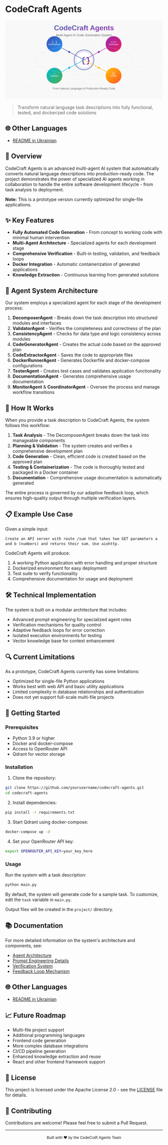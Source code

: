 # CodeCraft Agents

![CodeCraft Agents Banner](assets/logo.svg)


> Transform natural language task descriptions into fully functional, tested, and dockerized code solutions

## 🌐 Other Languages

- [README in Ukrainian](readme.uk.md)

## 🚀 Overview

CodeCraft Agents is an advanced multi-agent AI system that automatically converts natural language descriptions into production-ready code. The project demonstrates the power of specialized AI agents working in collaboration to handle the entire software development lifecycle - from task analysis to deployment.

**Note:** This is a prototype version currently optimized for single-file applications.

## ✨ Key Features

- **Fully Automated Code Generation** - From concept to working code with minimal human intervention
- **Multi-Agent Architecture** - Specialized agents for each development stage
- **Comprehensive Verification** - Built-in testing, validation, and feedback loops
- **Docker Integration** - Automatic containerization of generated applications
- **Knowledge Extraction** - Continuous learning from generated solutions

## 🤖 Agent System Architecture

Our system employs a specialized agent for each stage of the development process:

1. **DecomposerAgent** - Breaks down the task description into structured modules and interfaces
2. **ValidatorAgent** - Verifies the completeness and correctness of the plan
3. **ConsistencyAgent** - Checks for data type and logic consistency across modules
4. **CodeGeneratorAgent** - Creates the actual code based on the approved plan
5. **CodeExtractorAgent** - Saves the code to appropriate files
6. **DockerRunnerAgent** - Generates Dockerfile and docker-compose configurations
7. **TesterAgent** - Creates test cases and validates application functionality
8. **DocumentationAgent** - Generates comprehensive usage documentation
9. **MonitorAgent** & **CoordinatorAgent** - Oversee the process and manage workflow transitions

## 🔄 How It Works

When you provide a task description to CodeCraft Agents, the system follows this workflow:

1. **Task Analysis** - The DecomposerAgent breaks down the task into manageable components
2. **Planning & Validation** - The system creates and verifies a comprehensive development plan
3. **Code Generation** - Clean, efficient code is created based on the approved plan
4. **Testing & Containerization** - The code is thoroughly tested and packaged in a Docker container
5. **Documentation** - Comprehensive usage documentation is automatically generated

The entire process is governed by our adaptive feedback loop, which ensures high-quality output through multiple verification layers.

## 📋 Example Use Case

Given a simple input:

```
Create an API server with route /sum that takes two GET parameters a and b (numbers) and returns their sum. Use aiohttp.
```

CodeCraft Agents will produce:

1. A working Python application with error handling and proper structure
2. Dockerized environment for easy deployment
3. Test suite to verify functionality
4. Comprehensive documentation for usage and deployment

## 🛠️ Technical Implementation

The system is built on a modular architecture that includes:

- Advanced prompt engineering for specialized agent roles
- Verification mechanisms for quality control
- Adaptive feedback loops for error correction
- Isolated execution environments for testing
- Vector knowledge base for context enhancement

## 🔍 Current Limitations

As a prototype, CodeCraft Agents currently has some limitations:

- Optimized for single-file Python applications
- Works best with web API and basic utility applications
- Limited complexity in database relationships and authentication
- Does not yet support full-scale multi-file projects

## 🚀 Getting Started

### Prerequisites

- Python 3.9 or higher
- Docker and docker-compose
- Access to OpenRouter API
- Qdrant for vector storage

### Installation

1. Clone the repository:
```bash
git clone https://github.com/yourusername/codecraft-agents.git
cd codecraft-agents
```

2. Install dependencies:
```bash
pip install -r requirements.txt
```

3. Start Qdrant using docker-compose:
```bash
docker-compose up -d
```

4. Set your OpenRouter API key:
```bash
export OPENROUTER_API_KEY=your_key_here
```

### Usage

Run the system with a task description:

```bash
python main.py
```

By default, the system will generate code for a sample task. To customize, edit the `task` variable in `main.py`.

Output files will be created in the `project/` directory.

## 📚 Documentation

For more detailed information on the system's architecture and components, see:

- [Agent Architecture](docs/agent-architecture.md)
- [Prompt Engineering Details](docs/prompts.md)
- [Verification System](docs/verification.md)
- [Feedback Loop Mechanism](docs/feedback-loop.md)

## 🌐 Other Languages

- [README in Ukrainian](README.uk.md)

## 📈 Future Roadmap

- Multi-file project support
- Additional programming languages
- Frontend code generation
- More complex database integrations
- CI/CD pipeline generation
- Enhanced knowledge extraction and reuse
- React and other frontend framework support

## 📄 License

This project is licensed under the Apache License 2.0 - see the [LICENSE](LICENSE) file for details.

## 🤝 Contributing

Contributions are welcome! Please feel free to submit a Pull Request.

---

<p align="center">
  <small>Built with ❤️ by the CodeCraft Agents Team</small>
</p>
